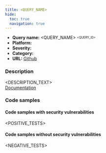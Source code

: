 ```yaml
---
title: <QUERY_NAME>
hide:
  toc: true
  navigation: true
---
```

<style>
  .highlight .hll {
    background-color: #ff171742;
  }
  .md-content {
    max-width: 1100px;
    margin: 0 auto;
  }
</style>
- **Query name:** <QUERY_NAME> <sup><sub><QUERY_ID></sub></sup>
- **Platform:** <PLATFORM>
- **Severity:** <SEVERITY>
- **Category:** <CATEGORY>
- **URL:** [Github](<GITHUB_URL>)

### Description
<DESCRIPTION_TEXT><br>
[Documentation](<DESCRIPTION_URL>)

### Code samples
#### Code samples with security vulnerabilities
<POSITIVE_TESTS>

#### Code samples without security vulnerabilities
<NEGATIVE_TESTS>
